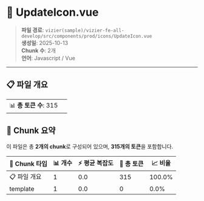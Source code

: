# 📄 UpdateIcon.vue

> **파일 경로**: `vizier(sample)/vizier-fe-all-develop/src/components/prod/icons/UpdateIcon.vue`  
> **생성일**: 2025-10-13  
> **Chunk 수**: 2개  
> **언어**: Javascript / Vue
---


## 📋 파일 개요

| | |
|--|--|
| 📊 **총 토큰 수**: 315 |  |






## 🧩 Chunk 요약

이 파일은 총 **2개의 chunk**로 구성되어 있으며, **315개의 토큰**을 포함합니다.

| 🧩 Chunk 타입 | 📊 개수 | ⚡ 평균 복잡도 | 📝 총 토큰 | 📈 비율 |
|---------------|--------|-------------|----------|--------|
| 📋 파일 개요 | 1 | 0.0 | 315 | 100.0% |
| template | 1 | 0.0 | 0 | 0.0% |

